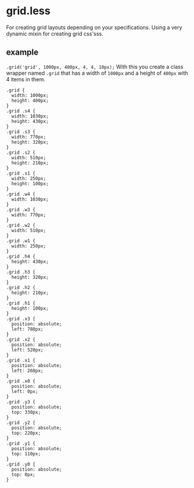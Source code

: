 grid.less
=========

For creating grid layouts depending on your specifications. Using a very dynamic mixin for creating grid css'sss.

example
---------
`.grid('grid', 1000px, 400px, 4, 4, 10px);` With this you create a class wrapper named `.grid` that has a width of `1000px`
and a height of `400px` with 4 items in them.


	.grid {
	  width: 1000px;
	  height: 400px;
	}
	.grid .s4 {
	  width: 1030px;
	  height: 430px;
	}
	.grid .s3 {
	  width: 770px;
	  height: 320px;
	}
	.grid .s2 {
	  width: 510px;
	  height: 210px;
	}
	.grid .s1 {
	  width: 250px;
	  height: 100px;
	}
	.grid .w4 {
	  width: 1030px;
	}
	.grid .w3 {
	  width: 770px;
	}
	.grid .w2 {
	  width: 510px;
	}
	.grid .w1 {
	  width: 250px;
	}
	.grid .h4 {
	  height: 430px;
	}
	.grid .h3 {
	  height: 320px;
	}
	.grid .h2 {
	  height: 210px;
	}
	.grid .h1 {
	  height: 100px;
	}
	.grid .x3 {
	  position: absolute;
	  left: 780px;
	}
	.grid .x2 {
	  position: absolute;
	  left: 520px;
	}
	.grid .x1 {
	  position: absolute;
	  left: 260px;
	}
	.grid .x0 {
	  position: absolute;
	  left: 0px;
	}
	.grid .y3 {
	  position: absolute;
	  top: 330px;
	}
	.grid .y2 {
	  position: absolute;
	  top: 220px;
	}
	.grid .y1 {
	  position: absolute;
	  top: 110px;
	}
	.grid .y0 {
	  position: absolute;
	  top: 0px;
	}



